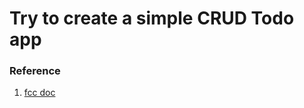 # Try to create a simple CRUD Todo app



### Reference
1. [fcc doc](freecodecamp.org/news/learn-crud-operations-in-javascript-by-building-todo-app/)